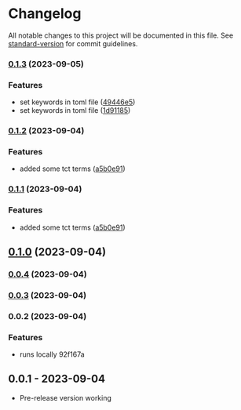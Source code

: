 # Changelog

All notable changes to this project will be documented in this file. See [standard-version](https://github.com/conventional-changelog/standard-version) for commit guidelines.

### [0.1.3](https://github.com/pavelapekhtin/vscode-charteing-syntax/compare/v0.1.2...v0.1.3) (2023-09-05)


### Features

* set keywords in toml file ([49446e5](https://github.com/pavelapekhtin/vscode-charteing-syntax/commit/49446e512f0832cfc231dd641fa1d6a91f335e43))
* set keywords in toml file ([1d91185](https://github.com/pavelapekhtin/vscode-charteing-syntax/commit/1d91185dc82e18da9c8c649374cb4fda2607205e))

### [0.1.2](https://github.com/pavelapekhtin/vscode-charteing-syntax/compare/v0.1.0...v0.1.2) (2023-09-04)


### Features

* added some tct terms ([a5b0e91](https://github.com/pavelapekhtin/vscode-charteing-syntax/commit/a5b0e91ccdede3cdbb11a99e5f49325b363cfdf0))

### [0.1.1](https://github.com/pavelapekhtin/vscode-charteing-syntax/compare/v0.1.0...v0.1.1) (2023-09-04)


### Features

* added some tct terms ([a5b0e91](https://github.com/pavelapekhtin/vscode-charteing-syntax/commit/a5b0e91ccdede3cdbb11a99e5f49325b363cfdf0))

## [0.1.0](https://github.com/pavelapekhtin/vscode-charteing-syntax/compare/v0.0.4...v0.1.0) (2023-09-04)

### [0.0.4](https://github.com/pavelapekhtin/vscode-charteing-syntax/compare/v0.0.3...v0.0.4) (2023-09-04)

### [0.0.3](https://github.com/pavelapekhtin/vscode-charteing-syntax/compare/v0.0.2...v0.0.3) (2023-09-04)

### 0.0.2 (2023-09-04)

### Features

* runs locally 92f167a

## 0.0.1 - 2023-09-04

* Pre-release version working
